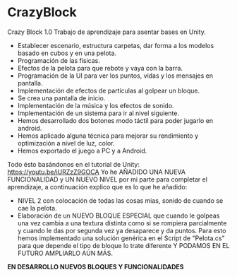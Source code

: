 # CrazyBlock
Crazy Block 1.0
Trabajo de aprendizaje para asentar bases en Unity. 
- Establecer escenario, estructura carpetas, dar forma a los modelos basado en cubos y en una pelota.
- Programación de las físicas.
- Efectos de la pelota para que rebote y vaya con la barra.
- Programación de la UI para ver los puntos, vidas y los mensajes en pantalla.
- Implementación de efectos de partículas al golpear un bloque.
- Se crea una pantalla de inicio.
- Implementación de la música y los efectos de sonido.
- Implementación de un sistema para ir al nivel siguiente.
- Hemos desarrollado dos botones modo táctil para poder jugarlo en android.
- Hemos aplicado alguna técnica para mejorar su rendimiento y optimización a nivel de luz, color.
- Hemos exportado el juego a PC y a Android.

Todo ésto basándonos en el tutorial de Unity: https://youtu.be/iURZzZ9GOCA
Yo he AÑADIDO UNA NUEVA FUNCIONALIDAD y UN NUEVO NIVEL por mi parte para completar el aprendizaje, a continuación explico que es lo que he añadido:
- NIVEL 2 con colocación de todas las cosas mias, sonido de cuando se cae la pelota.
- Elaboración de un NUEVO BLOQUE ESPECIAL que cuando le golpeas una vez cambia a una textura distinta como si se rompiera parcialmente y cuando le das por segunda vez ya desaparece y da puntos. Para esto hemos implementado una solución genérica en el Script de "Pelota.cs" para que depende el tipo de bloque lo trate diferente Y PODAMOS EN EL FUTURO AMPLIARLO AÚN MÁS.  


**EN DESARROLLO NUEVOS BLOQUES Y FUNCIONALIDADES**
